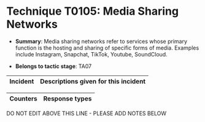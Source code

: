 # Technique T0105: Media Sharing Networks

* **Summary**: Media sharing networks refer to services whose primary function is the hosting and sharing of specific forms of media. Examples include Instagram, Snapchat, TikTok, Youtube, SoundCloud.

* **Belongs to tactic stage**: TA07


| Incident | Descriptions given for this incident |
| -------- | -------------------- |



| Counters | Response types |
| -------- | -------------- |


DO NOT EDIT ABOVE THIS LINE - PLEASE ADD NOTES BELOW